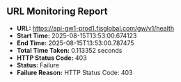 ## URL Monitoring Report

- **URL:** https://api-gw1-prod1.fisglobal.com/gw/v1/health
- **Start Time:** 2025-08-15T13:53:00.674123
- **End Time:** 2025-08-15T13:53:00.787475
- **Total Time Taken:** 0.113352 seconds
- **HTTP Status Code:** 403
- **Status:** Failure
- **Failure Reason:** HTTP Status Code: 403
